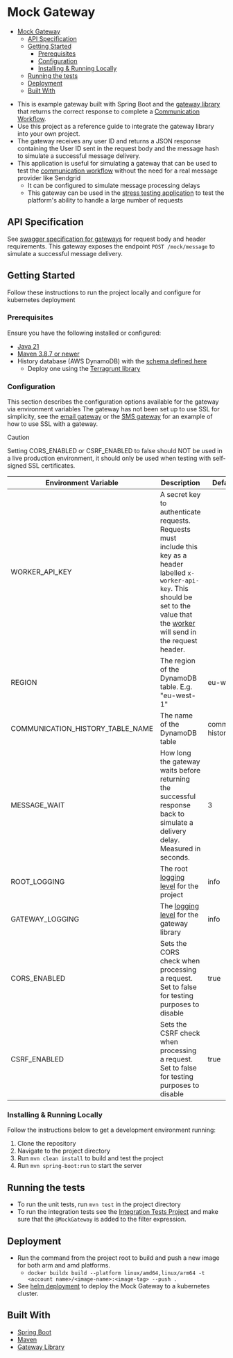 # Mock Gateway

<!-- TOC -->
* [Mock Gateway](#mock-gateway)
  * [API Specification](#api-specification)
  * [Getting Started](#getting-started)
    * [Prerequisites](#prerequisites)
    * [Configuration](#configuration)
    * [Installing & Running Locally](#installing--running-locally)
  * [Running the tests](#running-the-tests)
  * [Deployment](#deployment)
  * [Built With](#built-with)
<!-- TOC -->

- This is example gateway built with Spring Boot and the [gateway library](../gateway-library) that returns the correct response to complete a [Communication Workflow](../workflows/communication_workflow).
- Use this project as a reference guide to integrate the gateway library into your own project.
- The gateway receives any user ID and returns a JSON response containing the User ID sent in the request body and the message hash to simulate a successful message delivery. 
- This application is useful for simulating a gateway that can be used to test the [communication workflow](../workflows/communication_workflow) without the need for a real message provider like Sendgrid
  - It can be configured to simulate message processing delays
  - This gateway can be used in the [stress testing application](../stress-test) to test the platform's ability to handle a large number of requests


## API Specification
See [swagger specification for gateways](https://app.swaggerhub.com/apis/CameronWard301/Gateway_API/1.1.3) for request body and header requirements.
This gateway exposes the endpoint `POST /mock/message` to simulate a successful message delivery.

## Getting Started

Follow these instructions to run the project locally and configure for kubernetes deployment

### Prerequisites

Ensure you have the following installed or configured:

- [Java 21](https://www.oracle.com/java/technologies/downloads/#java21)
- [Maven 3.8.7 or newer](https://maven.apache.org/download.cgi)
- History database (AWS DynamoDB) with the [schema defined here](../Designs/Images/Database/CommunicationHistoryDbSchema.svg)
    - Deploy one using the [Terragrunt library](../deployment/terragrunt)


### Configuration

This section describes the configuration options available for the gateway via environment variables
The gateway has not been set up to use SSL for simplicity, see the [email gateway](../email-gateway) or the [SMS gateway](../sms-gateway) for an example of how to use SSL with a gateway.
> [!CAUTION]
> Setting CORS_ENABLED or CSRF_ENABLED to false should NOT be used in a live production environment, it should only be used when testing with self-signed SSL certificates.

| Environment Variable             | Description                                                                                                                                                                                                                | Default Value         | Required |
|----------------------------------|----------------------------------------------------------------------------------------------------------------------------------------------------------------------------------------------------------------------------|-----------------------|----------| 
| WORKER_API_KEY                   | A secret key to authenticate requests. Requests must include this key as a header labelled `x-worker-api-key`. This should be set to the value that the [worker](../communication-worker) will send in the request header. |                       | Y        | 
| REGION                           | The region of the DynamoDB table. E.g. "eu-west-1"                                                                                                                                                                         | eu-west-1             | Y        | 
| COMMUNICATION_HISTORY_TABLE_NAME | The name of the DynamoDB table                                                                                                                                                                                             | communication-history | Y        | 
| MESSAGE_WAIT                     | How long the gateway waits before returning the successful response back to simulate a delivery delay. Measured in seconds.                                                                                                | 3                     | N        |
| ROOT_LOGGING                     | The root [logging level](https://docs.spring.io/spring-boot/docs/2.1.13.RELEASE/reference/html/boot-features-logging.html#boot-features-logging-format) for the project                                                    | info                  | N        |
| GATEWAY_LOGGING                  | The [logging level](https://docs.spring.io/spring-boot/docs/2.1.13.RELEASE/reference/html/boot-features-logging.html#boot-features-logging-format) for the gateway library                                                 | info                  | N        |
| CORS_ENABLED                     | Sets the CORS check when processing a request. Set to false for testing purposes to disable                                                                                                                                | true                  | N        |
| CSRF_ENABLED                     | Sets the CSRF check when processing a request. Set to false for testing purposes to disable                                                                                                                                | true                  | N        |


### Installing & Running Locally

Follow the instructions below to get a development environment running:
1. Clone the repository
2. Navigate to the project directory
3. Run `mvn clean install` to build and test the project
4. Run `mvn spring-boot:run` to start the server

## Running the tests

- To run the unit tests, run `mvn test` in the project directory
- To run the integration tests see the [Integration Tests Project](../integration-tests)
  and make sure that the `@MockGateway` is added to the filter expression.

## Deployment

- Run the command from the project root to build and push a new image for both arm and amd platforms.
    - `docker buildx build --platform linux/amd64,linux/arm64 -t <account name>/<image-name>:<image-tag> --push .`
- See [helm deployment](../deployment/helm) to deploy the Mock Gateway to a kubernetes cluster.

## Built With
- [Spring Boot](https://spring.io/projects/spring-boot)
- [Maven](https://maven.apache.org/)
- [Gateway Library](../gateway-library)
